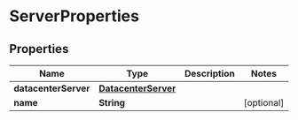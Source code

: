 

# ServerProperties

## Properties

| Name | Type | Description | Notes |
| ------------ | ------------- | ------------- | ------------- |
| **datacenterServer** | [**DatacenterServer**](DatacenterServer.md) |  |  |
| **name** | **String** |  |  [optional] |


